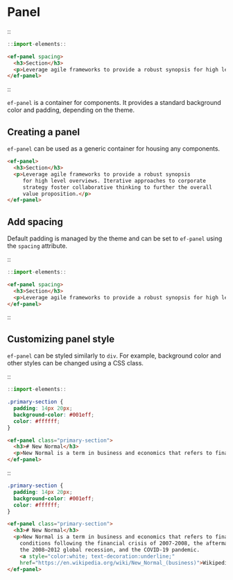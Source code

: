 <!--
type: page
title: Panel
location: ./elements/panel
layout: default
-->

# Panel
::
```javascript
::import-elements::
```
```html
<ef-panel spacing>
  <h3>Section</h3>
  <p>Leverage agile frameworks to provide a robust synopsis for high level overviews. Iterative approaches to corporate strategy foster collaborative thinking to further the overall value proposition.</p>
</ef-panel>
```
::

`ef-panel` is a container for components. It provides a standard background color and padding, depending on the theme.

## Creating a panel
`ef-panel` can be used as a generic container for housing any components.

```html
<ef-panel>
  <h3>Section</h3>
  <p>Leverage agile frameworks to provide a robust synopsis
     for high level overviews. Iterative approaches to corporate 
     strategy foster collaborative thinking to further the overall 
     value proposition.</p>
</ef-panel>
```

## Add spacing
Default padding is managed by the theme and can be set to `ef-panel` using the `spacing` attribute.

::
```javascript
::import-elements::
```
```html
<ef-panel spacing>
  <h3>Section</h3>
  <p>Leverage agile frameworks to provide a robust synopsis for high level overviews. Iterative approaches to corporate strategy foster collaborative thinking to further the overall value proposition.</p>
</ef-panel>
```
::

## Customizing panel style
`ef-panel` can be styled similarly to `div`. For example, background color and other styles can be changed using a CSS class.

::
```javascript
::import-elements::
```
```css
.primary-section {
  padding: 14px 20px;
  background-color: #001eff;
  color: #ffffff;
}
```
```html
<ef-panel class="primary-section">
  <h3># New Normal</h3>
  <p>New Normal is a term in business and economics that refers to financial conditions following the financial crisis of 2007-2008, the aftermath of the 2008–2012 global recession, and the COVID-19 pandemic. <a style="color:white; text-decoration:underline;" href="https://en.wikipedia.org/wiki/New_Normal_(business)">Wikipedia</a></p>
</ef-panel>
```
::

```css
.primary-section {
  padding: 14px 20px;
  background-color: #001eff;
  color: #ffffff;
}
```
```html
<ef-panel class="primary-section">
  <h3># New Normal</h3>
  <p>New Normal is a term in business and economics that refers to financial 
    conditions following the financial crisis of 2007-2008, the aftermath of 
    the 2008–2012 global recession, and the COVID-19 pandemic. 
    <a style="color:white; text-decoration:underline;" 
    href="https://en.wikipedia.org/wiki/New_Normal_(business)">Wikipedia</a></p>
</ef-panel>
```
